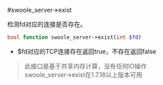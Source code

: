 #swoole_server->exist

检测fd对应的连接是否存在。
```php
bool function swoole_server->exist(int $fd)
```
* $fd对应的TCP连接存在返回true，不存在返回false

> 此接口是基于共享内存计算，没有任何IO操作  
> swoole_server->exist在1.7.18以上版本可用  
